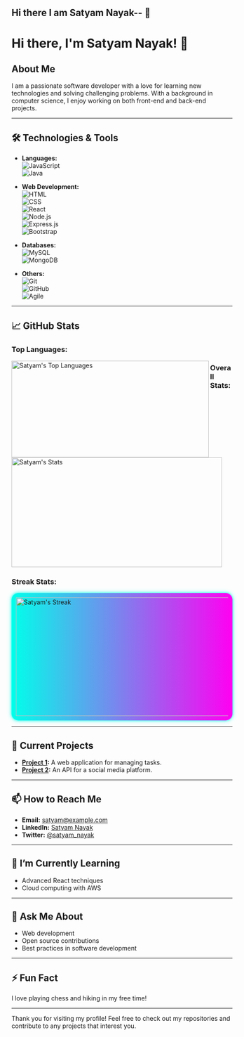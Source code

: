 ## Hi there I am Satyam Nayak-- 👋

<!--
**Satyam-Nayak/Satyam-Nayak** is a ✨ _special_ ✨ repository because its `README.md` (this file) appears on your GitHub profile.

Here are some ideas to get you started:

- 🔭 I’m currently working on ...
- 🌱 I’m currently learning ...
- 👯 I’m looking to collaborate on ...
- 🤔 I’m looking for help with ...
- 💬 Ask me about ...
- 📫 How to reach me: ...
- 😄 Pronouns: ...
- ⚡ Fun fact: ...

<p><img align="left" src="https://github-readme-stats.vercel.app/api/top-langs?username=Satyam-Nayak&show_icons=true&locale=en&layout=compact" alt="Satyam-Nayak" /></p>

  <p>&nbsp;<img align="center" width="335" src="https://github-readme-stats.vercel.app/api?username=Satyam-Nayak&show_icons=true&locale=en" alt="Satyam-Nayak" /></p> 
<p><img align="center" width="435" src="https://github-readme-streak-stats.herokuapp.com/?user=Satyam-Nayak&" alt="Satyam-Nayak" /></p>
-->


# Hi there, I'm Satyam Nayak! 👋

## About Me
I am a passionate software developer with a love for learning new technologies and solving challenging problems. With a background in computer science, I enjoy working on both front-end and back-end projects.

---

## 🛠️ Technologies & Tools
- **Languages:**  
  ![JavaScript](https://img.shields.io/badge/JavaScript-F7DF1E?style=flat&logo=javascript&logoColor=black)  
  ![Java](https://img.shields.io/badge/Java-007396?style=flat&logo=java&logoColor=white)

- **Web Development:**  
  ![HTML](https://img.shields.io/badge/HTML5-E34F26?style=flat&logo=html5&logoColor=white)  
  ![CSS](https://img.shields.io/badge/CSS3-1572B6?style=flat&logo=css3&logoColor=white)  
  ![React](https://img.shields.io/badge/React-20232A?style=flat&logo=react&logoColor=61DAFB)  
  ![Node.js](https://img.shields.io/badge/Node.js-43853D?style=flat&logo=node-dot-js&logoColor=white)  
  ![Express.js](https://img.shields.io/badge/Express.js-404D59?style=flat)  
  ![Bootstrap](https://img.shields.io/badge/Bootstrap-7952B3?style=flat&logo=bootstrap&logoColor=white)

- **Databases:**  
  ![MySQL](https://img.shields.io/badge/MySQL-4479A1?style=flat&logo=mysql&logoColor=white)  
  ![MongoDB](https://img.shields.io/badge/MongoDB-4EA94B?style=flat&logo=mongodb&logoColor=white)

- **Others:**  
  ![Git](https://img.shields.io/badge/Git-F05032?style=flat&logo=git&logoColor=white)  
  ![GitHub](https://img.shields.io/badge/GitHub-181717?style=flat&logo=github&logoColor=white)  
  ![Agile](https://img.shields.io/badge/Agile-009688?style=flat&logo=agile&logoColor=white)

---

## 📈 GitHub Stats

### Top Languages:
<img align="left" src="https://github-readme-stats.vercel.app/api/top-langs?username=Satyam-Nayak&show_icons=true&locale=en&layout=compact&theme=radical&bg_color=30,e96443,904e95&title_color=fff&text_color=fff" alt="Satyam's Top Languages" height="220" width="450" />

### Overall Stats:
<img align="center" src="https://github-readme-stats.vercel.app/api?username=Satyam-Nayak&show_icons=true&theme=radical&bg_color=30,e96443,904e95&title_color=fff&text_color=fff" alt="Satyam's Stats" height="250" width="480" />

### Streak Stats:
<div style="padding: 10px; background: linear-gradient(90deg, rgba(0,255,234,1) 0%, rgba(255,0,242,1) 100%); animation: neon-glow 3s ease-in-out infinite; border-radius: 15px;">
  <img align="center" src="https://github-readme-streak-stats.herokuapp.com/?user=Satyam-Nayak&theme=radical&background=30,e96443,904e95&ring=ffae00&fire=ffae00&currStreakLabel=ffae00" alt="Satyam's Streak" height="270" width="500" />
</div>

<style>
@keyframes neon-glow {
  0% {
    box-shadow: 0 0 5px rgba(0, 255, 234, 0.8), 0 0 10px rgba(0, 255, 234, 0.6);
  }
  50% {
    box-shadow: 0 0 15px rgba(255, 0, 242, 0.8), 0 0 20px rgba(255, 0, 242, 0.6);
  }
  100% {
    box-shadow: 0 0 5px rgba(0, 255, 234, 0.8), 0 0 10px rgba(0, 255, 234, 0.6);
  }
}
</style>

---

## 🔭 Current Projects
- **[Project 1](https://github.com/Satyam-Nayak/project1):** A web application for managing tasks.
- **[Project 2](https://github.com/Satyam-Nayak/project2):** An API for a social media platform.

---

## 📫 How to Reach Me
- **Email:** [satyam@example.com](mailto:satyam@example.com)
- **LinkedIn:** [Satyam Nayak](https://www.linkedin.com/in/satyam-nayak/)
- **Twitter:** [@satyam_nayak](https://twitter.com/satyam_nayak)

---

## 🌱 I’m Currently Learning
- Advanced React techniques
- Cloud computing with AWS

---

## 💬 Ask Me About
- Web development
- Open source contributions
- Best practices in software development

---

## ⚡ Fun Fact
I love playing chess and hiking in my free time!

---

Thank you for visiting my profile! Feel free to check out my repositories and contribute to any projects that interest you.



